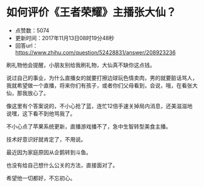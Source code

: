 # 如何评价《王者荣耀》主播张大仙？
- 点赞数：5074
- 更新时间：2017年11月13日08时19分48秒
- 回答url：https://www.zhihu.com/question/52428831/answer/208923236
<body>
 <p data-pid="PdMQtsuu">刷礼物他会提醒，小朋友别给我刷礼物，大仙真不缺你这点钱。</p>
 <p data-pid="6W_l3cyo">说过自己的事业，为什么直播女的就要打擦边球玩色情卖肉，男的就要脏话骂人，我就希望做一个直播，将来你们有孩子，或者你们父母看到，会说，哦，在看张大仙，那我放心了。</p>
 <p data-pid="rb47lFJj">像这里有个答案说的，不小心抢了蓝，连忙12倍手速关掉局内消息，还美滋滋地说嘿，这下看不到他骂我了。</p>
 <p data-pid="iPysjH8h">不小心点了苹果系统更新，直播游戏播不了，急中生智转型美食主播。</p>
 <p data-pid="oPHS5Bb6">技术好意识好就肯定了，不用说。</p>
 <p data-pid="0Yqmm49H">最近因为家庭原因从企鹅转到斗鱼。</p>
 <p data-pid="56MrfCGV">也没有给自己想什么公关的方法，直接面对了。</p>
 <p data-pid="mUjaZ1TX">希望他一切都好，不忘初心。</p>
</body>